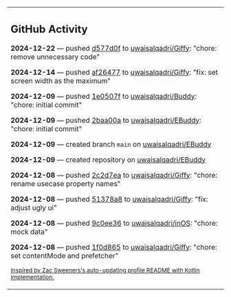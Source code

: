 <table><tr><td valign="top" width="100%">    

## GitHub Activity

**2024-12-22** — pushed [d577d0f](https://github.com/uwaisalqadri/Giffy/commits/d577d0f5287b79b91b90d1753f8be222049625c3) to [uwaisalqadri/Giffy](https://github.com/uwaisalqadri/Giffy): "chore: remove unnecessary code"

**2024-12-14** — pushed [af26477](https://github.com/uwaisalqadri/Giffy/commits/af26477f5b5ef4afd1dfa6da00c2355020649c76) to [uwaisalqadri/Giffy](https://github.com/uwaisalqadri/Giffy): "fix: set screen width as the maximum"

**2024-12-09** — pushed [1e0507f](https://github.com/uwaisalqadri/Buddy/commits/1e0507f6eb712f5f550037cbf4c0b1638998c063) to [uwaisalqadri/Buddy](https://github.com/uwaisalqadri/Buddy): "chore: initial commit"

**2024-12-09** — pushed [2baa00a](https://github.com/uwaisalqadri/EBuddy/commits/2baa00aa2d0c0ad143a33f52fbccc23736171451) to [uwaisalqadri/EBuddy](https://github.com/uwaisalqadri/EBuddy): "chore: initial commit"

**2024-12-09** — created branch `main` on [uwaisalqadri/EBuddy](https://github.com/uwaisalqadri/EBuddy)

**2024-12-09** — created repository on [uwaisalqadri/EBuddy](https://github.com/uwaisalqadri/EBuddy)

**2024-12-08** — pushed [2c2d7ea](https://github.com/uwaisalqadri/Giffy/commits/2c2d7ea2f1f2a299f7fd3da9ea8ce314dba46de9) to [uwaisalqadri/Giffy](https://github.com/uwaisalqadri/Giffy): "chore: rename usecase property names"

**2024-12-08** — pushed [51378a8](https://github.com/uwaisalqadri/Giffy/commits/51378a8ae8dd07dba73b49788a00fb57269e7023) to [uwaisalqadri/Giffy](https://github.com/uwaisalqadri/Giffy): "fix: adjust ugly ui"

**2024-12-08** — pushed [9c0ee36](https://github.com/uwaisalqadri/inOS/commits/9c0ee365f7c72c5bfbd0687beda10f7ee88cb72f) to [uwaisalqadri/inOS](https://github.com/uwaisalqadri/inOS): "chore: mock data"

**2024-12-08** — pushed [1f0d865](https://github.com/uwaisalqadri/Giffy/commits/1f0d865d0cb91f1d5fd007e9f977ea7e7fe8f878) to [uwaisalqadri/Giffy](https://github.com/uwaisalqadri/Giffy): "chore: set contentMode and prefetcher"
                
<sub><a href="https://github.com/ZacSweers/ZacSweers/">Inspired by Zac Sweeners's auto-updating profile README with Kotlin Implementation.</a></sub>
        